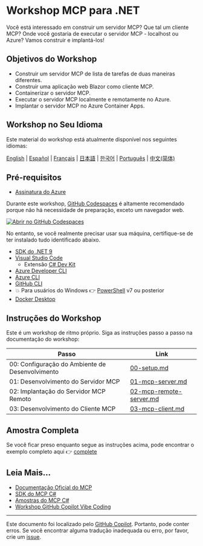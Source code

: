 # Workshop MCP para .NET

Você está interessado em construir um servidor MCP? Que tal um cliente MCP? Onde você gostaria de executar o servidor MCP - localhost ou Azure? Vamos construir e implantá-los!

## Objetivos do Workshop

- Construir um servidor MCP de lista de tarefas de duas maneiras diferentes.
- Construir uma aplicação web Blazor como cliente MCP.
- Containerizar o servidor MCP.
- Executar o servidor MCP localmente e remotamente no Azure.
- Implantar o servidor MCP no Azure Container Apps.

## Workshop no Seu Idioma

Este material do workshop está atualmente disponível nos seguintes idiomas:

[English](../../README.md) | [Español](../es-es/) | [Français](../fr-fr/) | [日本語](../ja-jp/) | [한국어](../ko-kr/) | [Português](./README.md) | [中文(简体)](../zh-cn/)

## Pré-requisitos

- [Assinatura do Azure](https://azure.microsoft.com/free)

Durante este workshop, [GitHub Codespaces](https://docs.github.com/codespaces/about-codespaces/what-are-codespaces) é altamente recomendado porque não há necessidade de preparação, exceto um navegador web.

[![Abrir no GitHub Codespaces](https://github.com/codespaces/badge.svg)](https://codespaces.new/Azure-Samples/mcp-workshop-dotnet)

No entanto, se você realmente precisar usar sua máquina, certifique-se de ter instalado tudo identificado abaixo.

- [SDK do .NET 9](https://dotnet.microsoft.com/download/dotnet/9.0)
- [Visual Studio Code](https://code.visualstudio.com)
  - Extensão [C# Dev Kit](https://marketplace.visualstudio.com/items?itemName=ms-dotnettools.csdevkit)
- [Azure Developer CLI](https://learn.microsoft.com/azure/developer/azure-developer-cli/overview)
- [Azure CLI](https://learn.microsoft.com/cli/azure/what-is-azure-cli)
- [GitHub CLI](https://docs.github.com/github-cli/github-cli/about-github-cli)
- 💥 Para usuários do Windows 👉 [PowerShell](https://learn.microsoft.com/powershell/scripting/overview) v7 ou posterior
- [Docker Desktop](https://docs.docker.com/desktop/)

## Instruções do Workshop

Este é um workshop de ritmo próprio. Siga as instruções passo a passo na documentação do workshop:

| Passo                              | Link                                                      |
|-----------------------------------|-----------------------------------------------------------|
| 00: Configuração do Ambiente de Desenvolvimento | [00-setup.md](./docs/00-setup.md)                         |
| 01: Desenvolvimento do Servidor MCP        | [01-mcp-server.md](./docs/01-mcp-server.md)               |
| 02: Implantação do Servidor MCP Remoto  | [02-mcp-remote-server.md](./docs/02-mcp-remote-server.md) |
| 03: Desenvolvimento do Cliente MCP        | [03-mcp-client.md](./docs/03-mcp-client.md)               |

## Amostra Completa

Se você ficar preso enquanto segue as instruções acima, pode encontrar o exemplo completo aqui 👉 [complete](./complete/)

## Leia Mais...

- [Documentação Oficial do MCP](https://modelcontextprotocol.io/)
- [SDK do MCP C#](https://github.com/modelcontextprotocol/csharp-sdk)
- [Amostras do MCP C#](https://github.com/microsoft/mcp-dotnet-samples)
- [Workshop GitHub Copilot Vibe Coding](https://github.com/microsoft/github-copilot-vibe-coding-workshop)

---

Este documento foi localizado pelo [GitHub Copilot](https://docs.github.com/copilot/about-github-copilot/what-is-github-copilot). Portanto, pode conter erros. Se você encontrar alguma tradução inadequada ou erro, por favor, crie um [issue](../../../../issues).